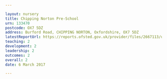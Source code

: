 ```yaml
---

layout: nursery
title: Chipping Norton Pre-School
urn: 133470
postcode: OX7 5DZ
address: Burford Road, CHIPPING NORTON, Oxfordshire, OX7 5DZ
latestReportUrl: https://reports.ofsted.gov.uk/provider/files/2667113/urn/133470.pdf
teaching: 2
development: 2
leadership: 2
outcomes: 2
overall: 2
date: 6 March 2017

---
```

